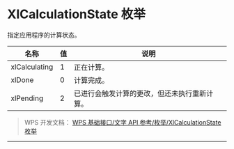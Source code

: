 # XlCalculationState 枚举

指定应用程序的计算状态。

| 名称          | 值  | 说明                                         |
|---------------|-----|----------------------------------------------|
| xlCalculating | 1   | 正在计算。                                   |
| xlDone        | 0   | 计算完成。                                   |
| xlPending     | 2   | 已进行会触发计算的更改，但还未执行重新计算。 |

> WPS 开发文档： [WPS 基础接口/文字 API 参考/枚举/XlCalculationState 枚举](https://qn.cache.wpscdn.cn/encs/doc/office_v19/topics/WPS%20%E5%9F%BA%E7%A1%80%E6%8E%A5%E5%8F%A3/%E6%96%87%E5%AD%97%20API%20%E5%8F%82%E8%80%83/%E6%9E%9A%E4%B8%BE/XlCalculationState%20%E6%9E%9A%E4%B8%BE.html)

------------------------------------------------------------------------
